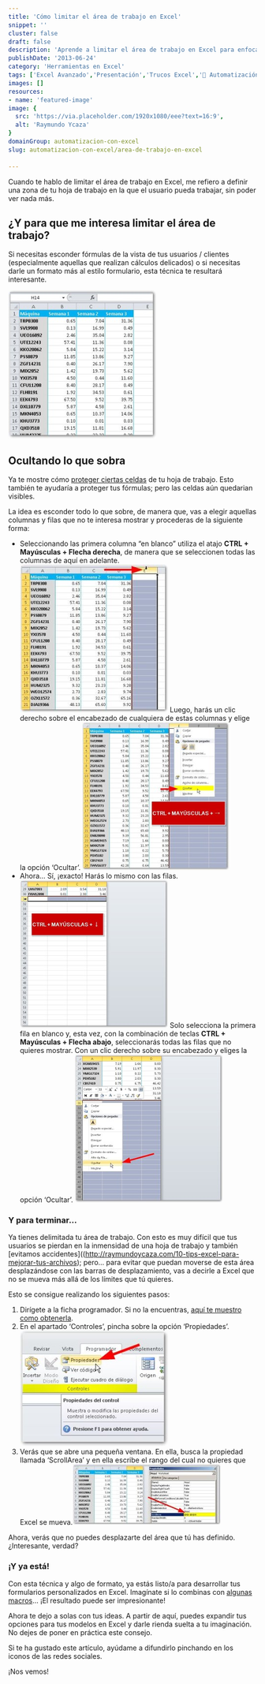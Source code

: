 ```yaml
---
title: 'Cómo limitar el área de trabajo en Excel'
snippet: ''
cluster: false
draft: false 
description: 'Aprende a limitar el área de trabajo en Excel para enfocarte en una zona específica de tu hoja de cálculo.'
publishDate: '2013-06-24'
category: 'Herramientas en Excel'
tags: ['Excel Avanzado','Presentación','Trucos Excel','🤖 Automatización con Excel']
images: []
resources: 
- name: 'featured-image'
image: {
  src: 'https://via.placeholder.com/1920x1080/eee?text=16:9',
  alt: 'Raymundo Ycaza'
}
domainGroup: automatizacion-con-excel
slug: automatizacion-con-excel/area-de-trabajo-en-excel

---
```


Cuando te hablo de limitar el área de trabajo en Excel, me refiero a definir una zona de tu hoja de trabajo en la que el usuario pueda trabajar, sin poder ver nada más.

## ¿Y para que me interesa limitar el área de trabajo?

Si necesitas esconder fórmulas de la vista de tus usuarios / clientes (especialmente aquellas que realizan cálculos delicados) o si necesitas darle un formato más al estilo formulario, esta técnica te resultará interesante.

[![Cómo limitar el área de trabajo en Excel](images/como-limitar-el-area-de-trabajo-en-excel-000067-300x300.jpg)](http://raymundoycaza.com/wp-content/uploads/como-limitar-el-area-de-trabajo-en-excel-000067.jpg)

## Ocultando lo que sobra

Ya te mostre cómo [proteger ciertas celdas](http://raymundoycaza.com/como-proteger-un-rango-de-celdas-en-una-hoja-de-excel/) de tu hoja de trabajo. Esto también te ayudaría a proteger tus fórmulas; pero las celdas aún quedarian visibles.

La idea es esconder todo lo que sobre, de manera que, vas a elegir aquellas columnas y filas que no te interesa mostrar y procederas de la siguiente forma:

- Seleccionando las primera columna “en blanco” utiliza el atajo **CTRL + Mayúsculas + Flecha derecha**, de manera que se seleccionen todas las columnas de aquí en adelante. [![Cómo limitar el área de trabajo en Excel](images/como-limitar-el-area-de-trabajo-en-excel-000069-300x300.jpg)](http://raymundoycaza.com/wp-content/uploads/como-limitar-el-area-de-trabajo-en-excel-000069.jpg) Luego, harás un clic derecho sobre el encabezado de cualquiera de estas columnas y elige la opción ‘Ocultar’. [![Cómo limitar el área de trabajo en Excel](images/como-limitar-el-area-de-trabajo-en-excel-000071-298x300.jpg)](http://raymundoycaza.com/wp-content/uploads/como-limitar-el-area-de-trabajo-en-excel-000071.jpg)
- Ahora… Sí, ¡exacto! Harás lo mismo con las filas. [![Cómo limitar el área de trabajo en Excel](images/como-limitar-el-area-de-trabajo-en-excel-000072-300x300.jpg)](http://raymundoycaza.com/wp-content/uploads/como-limitar-el-area-de-trabajo-en-excel-000072.jpg) Solo selecciona la primera fila en blanco y, esta vez, con la combinación de teclas **CTRL + Mayúsculas + Flecha abajo**, seleccionarás todas las filas que no quieres mostrar. Con un clic derecho sobre su encabezado y eliges la opción ‘Ocultar’. [![Cómo limitar el área de trabajo en Excel](images/como-limitar-el-area-de-trabajo-en-excel-000073-300x300.jpg)](http://raymundoycaza.com/wp-content/uploads/como-limitar-el-area-de-trabajo-en-excel-000073.jpg)

### Y para terminar…

Ya tienes delimitada tu área de trabajo. Con esto es muy difícil que tus usuarios se pierdan en la inmensidad de una hoja de trabajo y también [evitamos accidentes]((http://raymundoycaza.com/10-tips-excel-para-mejorar-tus-archivos); pero… para evitar que puedan moverse de esta área desplazándose con las barras de desplazamiento, vas a decirle a Excel que no se mueva más allá de los límites que tú quieres.

Esto se consigue realizando los siguientes pasos:

1. Dirígete a la ficha programador. Si no la encuentras, [aquí te muestro como obtenerla](http://raymundoycaza.com/ficha-programador).
2. En el apartado ‘Controles’, pincha sobre la opción ‘Propiedades’. [![Cómo limitar el área de trabajo en Excel](images/como-limitar-el-area-de-trabajo-en-excel-000074-300x234.jpg)](http://raymundoycaza.com/wp-content/uploads/como-limitar-el-area-de-trabajo-en-excel-000074.jpg)
3. Verás que se abre una pequeña ventana. En ella, busca la propiedad llamada ‘ScrollArea’ y en ella escribe el rango del cual no quieres que Excel se mueva.[![Cómo limitar el área de trabajo en Excel](images/como-limitar-el-area-de-trabajo-en-excel-000075-300x123.jpg)](http://raymundoycaza.com/wp-content/uploads/como-limitar-el-area-de-trabajo-en-excel-000075.jpg)

Ahora, verás que no puedes desplazarte del área que tú has definido. ¿Interesante, verdad?

### ¡Y ya está!

Con esta técnica y algo de formato, ya estás listo/a para desarrollar tus formularios personalizados en Excel. Imagínate si lo combinas con [algunas macros](http://raymundoycaza.com/macros-de-excel)… ¡El resultado puede ser impresionante!

Ahora te dejo a solas con tus ideas. A partir de aquí, puedes expandir tus opciones para tus modelos en Excel y darle rienda suelta a tu imaginación. No dejes de poner en práctica este consejo.

Si te ha gustado este artículo, ayúdame a difundirlo pinchando en los iconos de las redes sociales.

¡Nos vemos!
